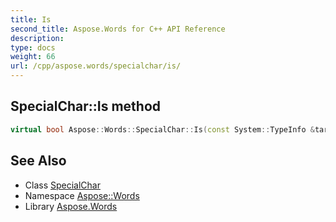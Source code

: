 ```yaml
---
title: Is
second_title: Aspose.Words for C++ API Reference
description: 
type: docs
weight: 66
url: /cpp/aspose.words/specialchar/is/
---
```

## SpecialChar::Is method




```cpp
virtual bool Aspose::Words::SpecialChar::Is(const System::TypeInfo &target) const override
```

## See Also

* Class [SpecialChar](../)
* Namespace [Aspose::Words](../../)
* Library [Aspose.Words](../../../)
